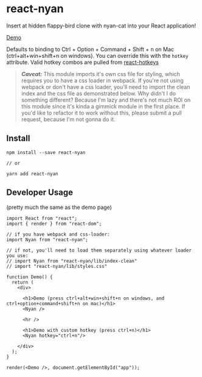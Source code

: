 # react-nyan

Insert at hidden flappy-bird clone with nyan-cat into your React application!

[Demo](https://therebelrobot.com/react-nyan)

Defaults to binding to Ctrl + Option + Command + Shift + n on Mac (ctrl+alt+win+shift+n on windows). You can override this with the `hotkey` attribute. Valid hotkey combos are pulled from [react-hotkeys](https://github.com/greena13/react-hotkeys#key-combinations--sequences)

> ***Caveat:*** This module imports it's own css file for styling, which requires you to have a css loader in webpack. If you're not using webpack or don't have a css loader, you'll need to import the clean index and the css file as demonstrated below. Why didn't I do something different? Because I'm lazy and there's not much ROI on this module since it's kinda a gimmick module in the first place. If you'd like to refactor it to work without this, please submit a pull request, because I'm not gonna do it.

## Install

```
npm install --save react-nyan

// or

yarn add react-nyan
```

## Developer Usage

(pretty much the same as the demo page)
```
import React from "react";
import { render } from "react-dom";

// if you have webpack and css-loader:
import Nyan from "react-nyan";

// if not, you'll need to load them separately using whatever loader you use:
// import Nyan from "react-nyan/lib/index-clean"
// import "react-nyan/lib/styles.css"

function Demo() {
  return (
    <div>

      <h1>Demo (press ctrl+alt+win+shift+n on windows, and ctrl+option+command+shift+n on mac)</h1>
      <Nyan />

      <hr />

      <h1>Demo with custom hotkey (press ctrl+n)</h1>
      <Nyan hotkey="ctrl+n"/>

    </div>
  );
}

render(<Demo />, document.getElementById("app"));
```
